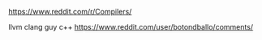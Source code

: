 


https://www.reddit.com/r/Compilers/



llvm clang guy c++ https://www.reddit.com/user/botondballo/comments/